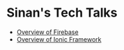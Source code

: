 # Sinan's Tech Talks

* [Overview of Firebase](./firebase/firebase-overview.pdf)
* [Overview of Ionic Framework](./ionic/ionic-overview.pdf)